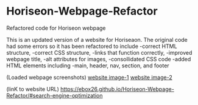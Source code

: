 # Horiseon-Webpage-Refactor
Refactored code for Horiseon webpage 

This is an updated version of a website for Horiseaon.
The original code had some errors so it has been refactored to include
    -correct HTML structure,
    -correct CSS structure,
    -links that function correctly,
    -improved webpage title,
    -alt attributes for images,
    -consollidated CSS code
    -added HTML elements including
            -main, header, nav, section, and footer

(Loaded webpage screenshots)
[website image-1](./images/website-image-1.png)
[website image-2](./images/website-image-2.png)

(linK to website URL)
https://ebox26.github.io/Horiseon-Webpage-Refactor/#search-engine-optimization

